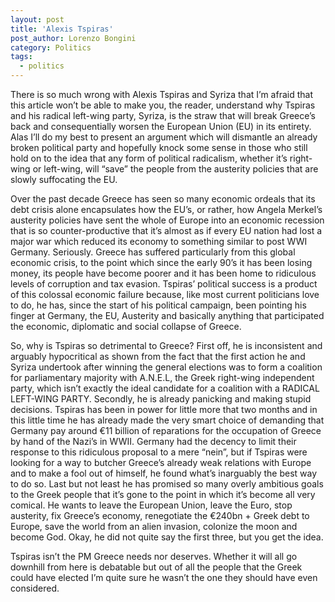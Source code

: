 ```yaml
---
layout: post
title: 'Alexis Tspiras'
post_author: Lorenzo Bongini
category: Politics
tags:
  - politics
---
```


There is so much wrong with Alexis Tspiras and Syriza that I’m afraid that this article won’t be able to make you, the reader, understand why Tspiras and his radical left-wing party, Syriza, is the straw that will break Greece’s back and consequentially worsen the European Union (EU) in its entirety. Alas I’ll do my best to present an argument which will dismantle an already broken political party and hopefully knock some sense in those who still hold on to the idea that any form of political radicalism, whether it’s right-wing or left-wing, will “save” the people from the austerity policies that are slowly suffocating the EU.

Over the past decade Greece has seen so many economic ordeals that its debt crisis alone encapsulates how the EU’s, or rather, how Angela Merkel’s austerity policies have sent the whole of Europe into an economic recession that is so counter-productive that it’s almost as if every EU nation had lost a major war which reduced its economy to something similar to post WWI Germany. Seriously. Greece has suffered particularly from this global economic crisis, to the point which since the early 90’s it has been losing money, its people have become poorer and it has been home to ridiculous levels of corruption and tax evasion. Tspiras’ political success is a product of this colossal economic failure because, like most current politicians love to do,  he has, since the start of his political campaign, been pointing his finger at Germany, the EU, Austerity and basically anything that participated the economic, diplomatic and social collapse of Greece.

So, why is Tspiras so detrimental to Greece? First off, he is inconsistent and arguably hypocritical as shown from the fact that the first action he and Syriza undertook after winning the general elections was to form a coalition for parliamentary majority with A.N.E.L, the Greek right-wing independent party, which isn’t exactly the ideal candidate for a coalition with a RADICAL LEFT-WING PARTY. Secondly, he is already panicking and making stupid decisions. Tspiras has been in power for little more that two months and in this little time he has already made the very smart choice of demanding that Germany pay around €11 billion of reparations for the occupation of Greece by hand of the Nazi’s in WWII. Germany had the decency to limit their response to this ridiculous proposal to a mere “nein”, but if Tspiras were looking for a way to butcher Greece’s already weak relations with Europe and to make a fool out of himself, he found what’s inarguably the best way to do so. Last but not least he has promised so many overly ambitious goals to the Greek people that it’s gone to the point in which it’s become all very comical. He wants to leave the European Union, leave the Euro, stop austerity, fix Greece’s economy, renegotiate the €240bn + Greek debt to Europe, save the world from an alien invasion, colonize the moon and become God. Okay, he did not quite say the first three, but you get the idea.

Tspiras isn’t the PM Greece needs nor deserves. Whether it will all go downhill from here is debatable but out of all the people that the Greek could have elected I’m quite sure he wasn’t the one they should have even considered.
